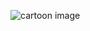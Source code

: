 ![cartoon image](https://cn.i.cdn.tides.test-ti-platform.com/cnapac/content/2017/showpage/ben-10/sa/showicon.png)
